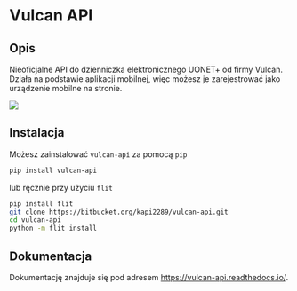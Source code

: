 # Vulcan API

## Opis
Nieoficjalne API do dzienniczka elektronicznego UONET+ od firmy Vulcan. Działa na podstawie aplikacji mobilnej, więc możesz je
zarejestrować jako urządzenie mobilne na stronie.

![](https://i.imgur.com/AKBkOJq.png)

## Instalacja
Możesz zainstalować `vulcan-api` za pomocą `pip`
```bash
pip install vulcan-api
```

lub ręcznie przy użyciu `flit`
```bash
pip install flit
git clone https://bitbucket.org/kapi2289/vulcan-api.git
cd vulcan-api
python -m flit install
```

## Dokumentacja
Dokumentację znajduje się pod adresem https://vulcan-api.readthedocs.io/.
